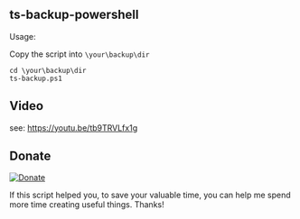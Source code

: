 ## ts-backup-powershell

Usage:

Copy the script into `\your\backup\dir`

```
cd \your\backup\dir
ts-backup.ps1
```

## Video

see: https://youtu.be/tb9TRVLfx1g 

## Donate
[![Donate](https://img.shields.io/badge/Donate-PayPal-green.svg)](https://www.paypal.me/PMarioJo)

If this script helped you, to save your valuable time, you can help me spend more time creating useful things. Thanks!

